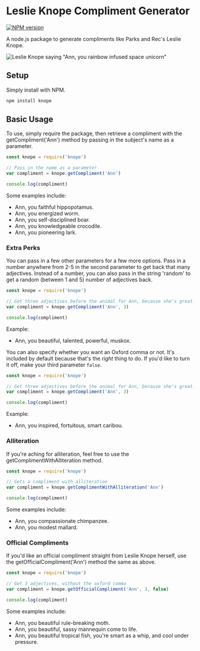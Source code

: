 # Leslie Knope Compliment Generator

[![NPM version](https://badge.fury.io/js/knope.svg)](http://badge.fury.io/js/knope)

A node.js package to generate compliments like Parks and Rec's Leslie Knope.

![Leslie Knope saying "Ann, you rainbow infused space unicorn"](https://i.giphy.com/media/AxVvjWI0xRibWIYJEY/giphy.webp)



## Setup
Simply install with NPM. 

`````bash
npm install knope
`````

## Basic Usage
To use, simply require the package, then retrieve a compliment with the getCompliment('Ann') method by passing in the subject's name as a parameter.

`````javascript
const knope = require('knope')

// Pass in the name as a parameter
var compliment = knope.getCompliment('Ann')

console.log(compliment)

`````

Some examples include:

* Ann, you faithful hippopotamus.
* Ann, you energized worm.
* Ann, you self-disciplined boar.
* Ann, you knowledgeable crocodile.
* Ann, you pioneering lark.

### Extra Perks
You can pass in a few other parameters for a few more options. Pass in a number anywhere from 2-5 in the second parameter to get back that many adjectives. Instead of a number, you can also pass in the string 'random' to get a random (between 1 and 5) number of adjectives back.

`````javascript
const knope = require('knope')

// Get three adjectives before the animal for Ann, because she's great.
var compliment = knope.getCompliment('Ann', 3)

console.log(compliment)

`````

Example:

* Ann, you beautiful, talented, powerful, muskox.


You can also specify whether you want an Oxford comma or not. It's included by default because that's the _right_ thing to do. If you'd like to turn it off, make your third parameter `false`.

`````javascript
const knope = require('knope')

// Get three adjectives before the animal for Ann, because she's great.
var compliment = knope.getCompliment('Ann', 3)

console.log(compliment)

`````

Example: 

* Ann, you inspired, fortuitous, smart caribou.

### Alliteration
If you're aching for alliteration, feel free to use the getComplimentWithAlliteration method.

`````javascript
const knope = require('knope')

// Gets a compliment with alliteration
var compliment = knope.getComplimentWithAlliteration('Ann')

console.log(compliment)

`````

Some examples include:

* Ann, you compassionate chimpanzee.
* Ann, you modest mallard.


### Official Compliments
If you'd like an official compliment straight from Leslie Knope herself, use the getOfficialCompliment('Ann') method the same as above.

`````javascript
const knope = require('knope')

// Get 3 adjectives, without the oxford comma
var compliment = knope.getOfficialCompliment('Ann', 3, false)

console.log(compliment)

`````

Some examples include:

* Ann, you beautiful rule-breaking moth.
* Ann, you beautiful, sassy mannequin come to life.
* Ann, you beautiful tropical fish, you're smart as a whip, and cool under pressure.


